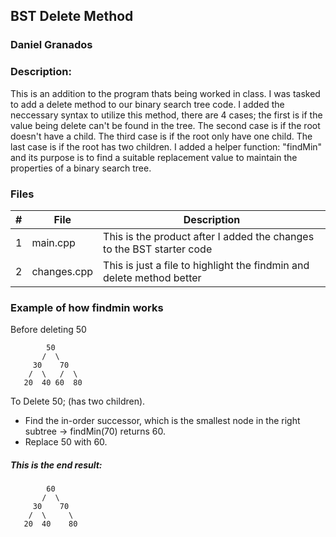 ## BST Delete Method
### Daniel Granados
### Description:

This is an addition to the program thats being worked in class. I was tasked to add a delete method to our binary search tree code. I added the neccessary syntax to utilize this method, there are 4 cases; the first is if the value being delete can't be found in the tree. The second case is if the root doesn't have a child. The third case is if the root only have one child. The last case is if the root has two children. I added a helper function: "findMin" and its purpose is to find a suitable replacement value to maintain the properties of a binary search tree.

### Files 
|   #   | File            | Description                                        |
| :---: | --------------- | -------------------------------------------------- |
|   1   | main.cpp        | This is the product after I added the changes to the BST starter code   |
|   2   | changes.cpp     | This is just a file to highlight the findmin and delete method better |

### Example of how findmin works 
Before deleting 50
```
        50
       /  \
     30    70
    /  \   /  \
   20  40 60  80

```
To Delete 50; (has two children).
- Find the in-order successor, which is the smallest node in the right subtree → findMin(70) returns 60.
- Replace 50 with 60.
##### This is the end result: 
```
        60
       /  \
     30    70
    /  \     \
   20  40    80

```
